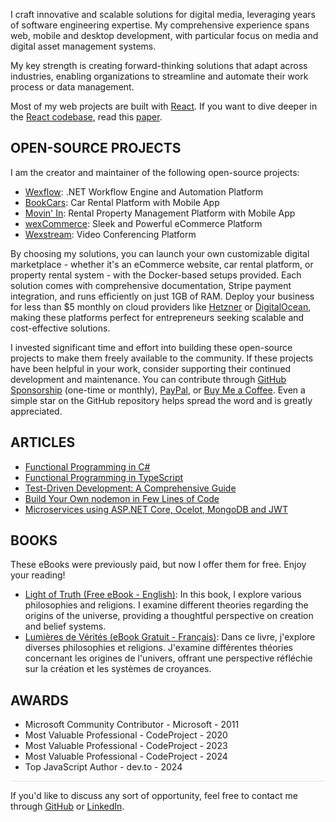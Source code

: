 I craft innovative and scalable solutions for digital media, leveraging years of software engineering expertise. My comprehensive experience spans web, mobile and desktop development, with particular focus on media and digital asset management systems.

My key strength is creating forward-thinking solutions that adapt across industries, enabling organizations to streamline and automate their work process or data management.

Most of my web projects are built with [React](https://react.dev/). If you want to dive deeper in the [React codebase](https://github.com/facebook/react), read this [paper](https://pomb.us/build-your-own-react/).

## OPEN-SOURCE PROJECTS

I am the creator and maintainer of the following open-source projects:

* [Wexflow](https://github.com/aelassas/wexflow): .NET Workflow Engine and Automation Platform
* [BookCars](https://github.com/aelassas/bookcars): Car Rental Platform with Mobile App
* [Movin' In](https://github.com/aelassas/movinin): Rental Property Management Platform with Mobile App
* [wexCommerce](https://github.com/aelassas/wexcommerce): Sleek and Powerful eCommerce Platform
* [Wexstream](https://github.com/aelassas/wexstream): Video Conferencing Platform

By choosing my solutions, you can launch your own customizable digital marketplace - whether it's an eCommerce website, car rental platform, or property rental system - with the Docker-based setups provided. Each solution comes with comprehensive documentation, Stripe payment integration, and runs efficiently on just 1GB of RAM. Deploy your business for less than $5 monthly on cloud providers like [Hetzner](https://www.hetzner.com/cloud/) or [DigitalOcean](https://www.digitalocean.com/pricing/droplets), making these platforms perfect for entrepreneurs seeking scalable and cost-effective solutions.

I invested significant time and effort into building these open-source projects to make them freely available to the community. If these projects have been helpful in your work, consider supporting their continued development and maintenance. You can contribute through [GitHub Sponsorship](https://github.com/sponsors/aelassas) (one-time or monthly), [PayPal](https://www.paypal.me/aelassaspp), or [Buy Me a Coffee](https://buymeacoffee.com/aelassas). Even a simple star on the GitHub repository helps spread the word and is greatly appreciated.

## ARTICLES

* [Functional Programming in C#](https://github.com/aelassas/functional-cs)
* [Functional Programming in TypeScript](https://github.com/aelassas/functional-ts)
* [Test-Driven Development: A Comprehensive Guide](https://github.com/aelassas/tdd)
* [Build Your Own nodemon in Few Lines of Code](https://github.com/aelassas/watcher)
* [Microservices using ASP.NET Core, Ocelot, MongoDB and JWT](https://github.com/aelassas/microservices)

## BOOKS

These eBooks were previously paid, but now I offer them for free. Enjoy your reading!

* [Light of Truth (Free eBook - English)](https://aelassas.github.io/books/949812_LCL_LIV_EN.pdf): In this book, I explore various philosophies and religions. I examine different theories regarding the origins of the universe, providing a thoughtful perspective on creation and belief systems.
* [Lumières de Vérités (eBook Gratuit - Français)](https://aelassas.github.io/books/949812_LCL_LIV_FR.pdf): Dans ce livre, j'explore diverses philosophies et religions. J'examine différentes théories concernant les origines de l'univers, offrant une perspective réfléchie sur la création et les systèmes de croyances.

## AWARDS

* Microsoft Community Contributor - Microsoft - 2011
* Most Valuable Professional - CodeProject - 2020
* Most Valuable Professional - CodeProject - 2023
* Most Valuable Professional - CodeProject - 2024
* Top JavaScript Author - dev.to - 2024

<!--
* Microsoft Community Contributor - Microsoft - 2011
* Best C# Article of November 2012 - CodeProject - 2012
* Best Overall Article of November 2012 - CodeProject - 2012
* Best C# Article of December 2016 - CodeProject - 2016
* Best C# Article of January 2017 - CodeProject - 2017
* Best Article of June 2020 - CodeProject - 2020
* Most Valuable Professional - CodeProject - 2020
* Best Article of September 2023 - CodeProject - 2023
* Best Article of October 2023 - CodeProject - 2023
* Best Article of November 2023 - CodeProject - 2023
* Most Valuable Professional - CodeProject - 2023
* Most Valuable Professional - CodeProject - 2024
* Top JavaScript Author - dev.to - 2024
-->

<hr style="height:1px; border:none; color:#d1d9e0b3; background-color:#d1d9e0b3;">

If you'd like to discuss any sort of opportunity, feel free to contact me through [GitHub](https://github.com/aelassas) or [LinkedIn](https://www.linkedin.com/in/aelassas).
